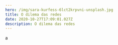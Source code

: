 ```yaml
---
hero: /img/sara-kurfess-6lct2krpvni-unsplash.jpg
title: O dilema das redes
date: 2020-10-27T17:09:01.027Z
description: O dilema das redes
---
```

a